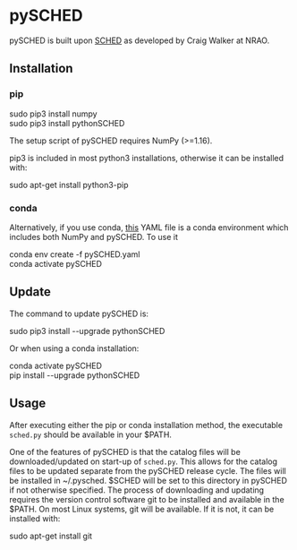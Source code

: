 # pySCHED

pySCHED is built upon [SCHED](http://www.aoc.nrao.edu/~cwalker/sched/) as developed by Craig Walker at NRAO.

## Installation

### pip

sudo pip3 install numpy  
sudo pip3 install pythonSCHED  

The setup script of pySCHED requires NumPy (>=1.16).

pip3 is included in most python3 installations, otherwise it can be installed with:

sudo apt-get install python3-pip

### conda

Alternatively, if you use conda, [this](https://github.com/jive-vlbi/sched/raw/python/pySCHED.yaml)  YAML file is a conda environment which includes both NumPy and pySCHED. To use it

conda env create -f pySCHED.yaml  
conda activate pySCHED  

## Update

The command to update pySCHED is:   

sudo pip3 install --upgrade pythonSCHED

Or when using a conda installation:   

conda activate pySCHED   
pip install --upgrade pythonSCHED   

## Usage

After executing either the pip or conda installation method, the executable `sched.py` should be available in your $PATH.

One of the features of pySCHED is that the catalog files will be downloaded/updated on start-up of `sched.py`. This allows for the catalog files to be updated separate from the pySCHED release cycle. The files will be installed in ~/.pysched. $SCHED will be set to this directory in pySCHED if not otherwise specified. The process of downloading and updating requires the version control software git to be installed and available in the $PATH. On most Linux systems, git will be available. If it is not, it can be installed with:

sudo apt-get install git
